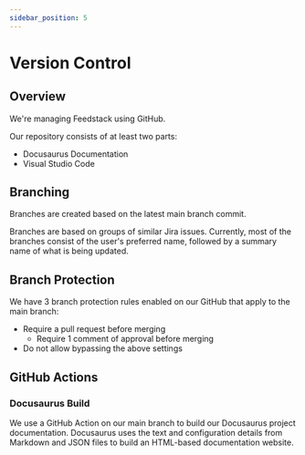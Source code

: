```yaml
---
sidebar_position: 5
---
```


# Version Control

## Overview
We're managing Feedstack using GitHub.

Our repository consists of at least two parts:
* Docusaurus Documentation
* Visual Studio Code

## Branching
Branches are created based on the latest main branch commit.

Branches are based on groups of similar Jira issues. Currently, most of the branches consist of the user's preferred name, followed by a summary name of what is being updated.

## Branch Protection
We have 3 branch protection rules enabled on our GitHub that apply to the main branch:

* Require a pull request before merging
    - Require 1 comment of approval before merging
* Do not allow bypassing the above settings

## GitHub Actions

### Docusaurus Build
We use a GitHub Action on our main branch to build our Docusaurus project documentation. Docusaurus uses the text and configuration details from Markdown and JSON files to build an HTML-based documentation website.